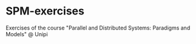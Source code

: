 # SPM-exercises
Exercises of the course "Parallel and Distributed Systems: Paradigms and Models" @ Unipi
